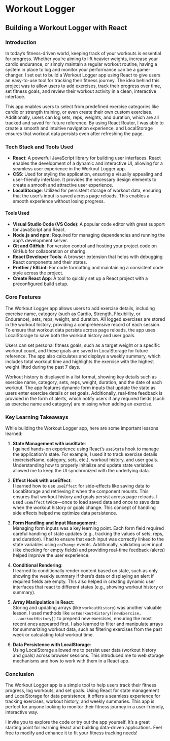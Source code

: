 # Workout Logger

## Building a Workout Logger with React

### Introduction
In today’s fitness-driven world, keeping track of your workouts is essential for progress. Whether you’re aiming to lift heavier weights, increase your cardio endurance, or simply maintain a regular workout routine, having a system in place to log and monitor your performance can be a game-changer. I set out to build a Workout Logger app using React to give users an easy-to-use tool for tracking their fitness journey. The idea behind this project was to allow users to add exercises, track their progress over time, set fitness goals, and review their workout activity in a clean, interactive interface.

This app enables users to select from predefined exercise categories like cardio or strength training, or even create their own custom exercises. Additionally, users can log sets, reps, weights, and duration, which are all tracked and saved for future reference. By using React Router, I was able to create a smooth and intuitive navigation experience, and LocalStorage ensures that workout data persists even after refreshing the page.

### Tech Stack and Tools Used
- **React**: A powerful JavaScript library for building user interfaces. React enables the development of a dynamic and interactive UI, allowing for a seamless user experience in the Workout Logger app.
- **CSS**: Used for styling the application, ensuring a visually appealing and user-friendly interface. It provides the necessary design elements to create a smooth and attractive user experience.
- **LocalStorage**: Utilized for persistent storage of workout data, ensuring that the user’s input is saved across page reloads. This enables a smooth experience without losing progress.

#### Tools Used
- **Visual Studio Code (VS Code)**: A popular code editor with great support for JavaScript and React.
- **Node.js and npm**: Required for managing dependencies and running the app’s development server.
- **Git and GitHub**: For version control and hosting your project code on GitHub for collaboration or sharing.
- **React Developer Tools**: A browser extension that helps with debugging React components and their states.
- **Prettier / ESLint**: For code formatting and maintaining a consistent code style across the project.
- **Create React App**: A tool to quickly set up a React project with a preconfigured build setup.

### Core Features
The Workout Logger app allows users to add exercise details, including exercise name, category (such as Cardio, Strength, Flexibility, or Endurance), sets, reps, weight, and duration. All logged exercises are stored in the workout history, providing a comprehensive record of each session. To ensure that workout data persists across page reloads, the app uses LocalStorage to save both the workout history and user goals.

Users can set personal fitness goals, such as a target weight or a specific workout count, and these goals are saved in LocalStorage for future reference. The app also calculates and displays a weekly summary, which includes total workout time and highlights the exercise with the highest weight lifted during the past 7 days.

Workout history is displayed in a list format, showing key details such as exercise name, category, sets, reps, weight, duration, and the date of each workout. The app features dynamic form inputs that update the state as users enter exercise details or set goals. Additionally, real-time feedback is provided in the form of alerts, which notify users if any required fields (such as exercise name and category) are missing when adding an exercise.

### Key Learning Takeaways
While building the Workout Logger app, here are some important lessons learned:

1. **State Management with useState**:  
   I gained hands-on experience using React’s `useState` hook to manage the application's state. For example, I used it to track exercise details (exerciseName, category, sets, etc.), workout history, and user goals. Understanding how to properly initialize and update state variables allowed me to keep the UI synchronized with the underlying data.

2. **Effect Hook with useEffect**:  
   I learned how to use `useEffect` for side-effects like saving data to LocalStorage and retrieving it when the component mounts. This ensures that workout history and goals persist across page reloads. I used `useEffect` twice—once to load saved data and once to save data when the workout history or goals change. This concept of handling side effects helped me optimize data persistence.

3. **Form Handling and Input Management**:  
   Managing form inputs was a key learning point. Each form field required careful handling of state updates (e.g., tracking the values of sets, reps, and duration). I had to ensure that each input was correctly linked to the state variables using `onChange` events. Additionally, validating user input (like checking for empty fields) and providing real-time feedback (alerts) helped improve the user experience.

4. **Conditional Rendering**:  
   I learned to conditionally render content based on state, such as only showing the weekly summary if there’s data or displaying an alert if required fields are empty. This also helped in creating dynamic user interfaces that react to different states (e.g., showing workout history or summary).

5. **Array Manipulation in React**:  
   Storing and updating arrays (like `workoutHistory`) was another valuable lesson. I used methods like `setWorkoutHistory([newExercise, ...workoutHistory])` to prepend new exercises, ensuring the most recent ones appeared first. I also learned to filter and manipulate arrays for summarizing workout data, such as filtering exercises from the past week or calculating total workout time.

6. **Data Persistence with LocalStorage**:  
   Using LocalStorage allowed me to persist user data (workout history and goals) across browser sessions. This introduced me to web storage mechanisms and how to work with them in a React app.

### Conclusion
The Workout Logger app is a simple tool to help users track their fitness progress, log workouts, and set goals. Using React for state management and LocalStorage for data persistence, it offers a seamless experience for tracking exercises, workout history, and weekly summaries. This app is perfect for anyone looking to monitor their fitness journey in a user-friendly, interactive way.

I invite you to explore the code or try out the app yourself. It’s a great starting point for learning React and building data-driven applications. Feel free to modify and enhance it to fit your fitness tracking needs!
